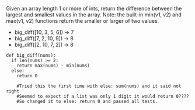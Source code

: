 Given an array length 1 or more of ints, return the difference between the largest and smallest values in the array. Note: the built-in min(v1, v2) and max(v1, v2) functions return the smaller or larger of two values. 

* big_diff([10, 3, 5, 6]) → 7
* big_diff([7, 2, 10, 9]) → 8
* big_diff([2, 10, 7, 2]) → 8

```
def big_diff(nums):
  if len(nums) >= 2:
    return max(nums) - min(nums)
  else:
    return 0
    
    #Tried this the first time with else: sum(nums) and it said not right
    #Seemed to expect if a list was only 1 digit it would return 0????
    #So changed it to else: return 0 and passed all tests.
```
